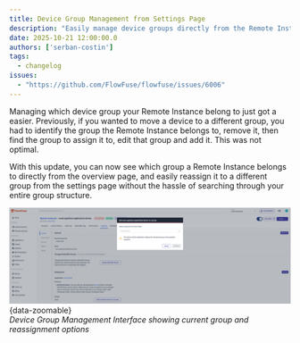 ```yaml
---
title: Device Group Management from Settings Page
description: "Easily manage device groups directly from the Remote Instance settings page"
date: 2025-10-21 12:00:00.0
authors: ['serban-costin']
tags:
  - changelog
issues:
  - "https://github.com/FlowFuse/flowfuse/issues/6006"
---
```


Managing which device group your Remote Instance belong to just got a easier. Previously, if you wanted to move a device to a different group, you had to identify the group the Remote Instance belongs to, remove it, then find the group to assign it to, edit that group and add it. This was not optimal.

With this update, you can now see which group a Remote Instance belongs to directly from the overview page, and easily reassign it to a different group from the settings page without the hassle of searching through your entire group structure.

![Device Group Management Interface](./images/settings-page-device-group-management.png){data-zoomable}  
_Device Group Management Interface showing current group and reassignment options_
